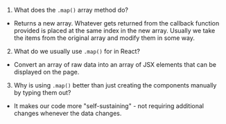 1. What does the `.map()` array method do?

- Returns a new array. Whatever gets returned from the callback
function provided is placed at the same index in the new array.
Usually we take the items from the original array and modify them
in some way.

2. What do we usually use `.map()` for in React?

- Convert an array of raw data into an array of JSX elements
that can be displayed on the page.

3. Why is using `.map()` better than just creating the components
   manually by typing them out?

- It makes our code more "self-sustaining" - not requiring
additional changes whenever the data changes.